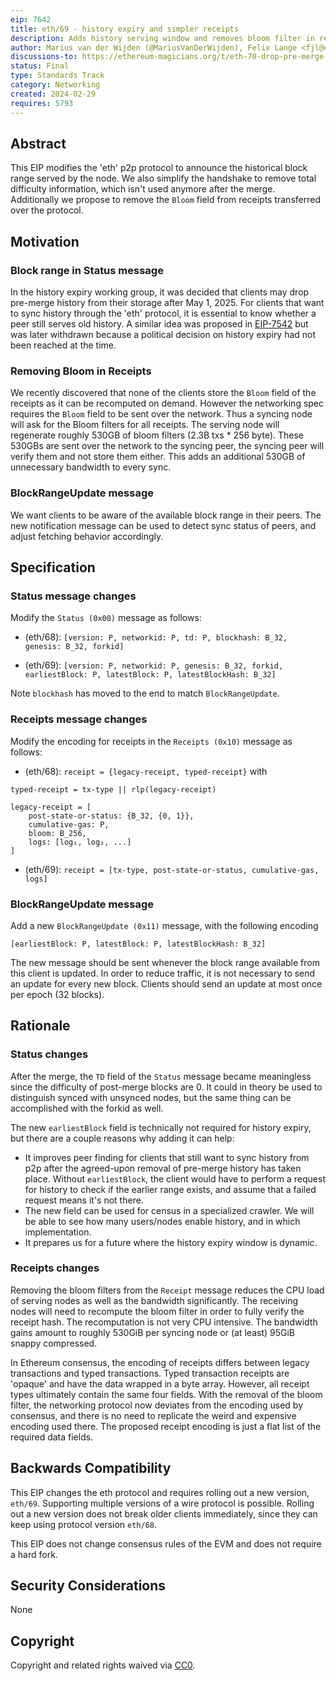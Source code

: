 ```yaml
---
eip: 7642
title: eth/69 - history expiry and simpler receipts
description: Adds history serving window and removes bloom filter in receipt
author: Marius van der Wijden (@MariusVanDerWijden), Felix Lange <fjl@ethereum.org>, Ahmad Bitar (@smartprogrammer93) <smartprogrammer@windowslive.com>
discussions-to: https://ethereum-magicians.org/t/eth-70-drop-pre-merge-fields-from-eth-protocol/19005
status: Final
type: Standards Track
category: Networking
created: 2024-02-29
requires: 5793
---
```


## Abstract

This EIP modifies the 'eth' p2p protocol to announce the historical block range served by
the node. We also simplify the handshake to remove total difficulty information, which
isn't used anymore after the merge. Additionally we propose to remove the `Bloom` field
from receipts transferred over the protocol.

## Motivation

### Block range in Status message

In the history expiry working group, it was decided that clients may drop pre-merge
history from their storage after May 1, 2025. For clients that want to sync history
through the 'eth' protocol, it is essential to know whether a peer still serves old
history. A similar idea was proposed in [EIP-7542](./eip-7542.md) but was later withdrawn
because a political decision on history expiry had not been reached at the time.

### Removing Bloom in Receipts

We recently discovered that none of the clients store the `Bloom` field of the receipts as
it can be recomputed on demand. However the networking spec requires the `Bloom` field to
be sent over the network. Thus a syncing node will ask for the Bloom filters for all
receipts. The serving node will regenerate roughly 530GB of bloom filters (2.3B txs * 256
byte). These 530GBs are sent over the network to the syncing peer, the syncing peer will
verify them and not store them either. This adds an additional 530GB of unnecessary
bandwidth to every sync.

### BlockRangeUpdate message

We want clients to be aware of the available block range in their peers. The new
notification message can be used to detect sync status of peers, and adjust fetching
behavior accordingly.

## Specification

### Status message changes

Modify the `Status (0x00)` message as follows:

- (eth/68): `[version: P, networkid: P, td: P, blockhash: B_32, genesis: B_32, forkid]`

- (eth/69): `[version: P, networkid: P, genesis: B_32, forkid, earliestBlock: P, latestBlock: P, latestBlockHash: B_32]`

Note `blockhash` has moved to the end to match `BlockRangeUpdate`.

### Receipts message changes

Modify the encoding for receipts in the `Receipts (0x10)` message as follows:

- (eth/68): `receipt = {legacy-receipt, typed-receipt}` with

```
typed-receipt = tx-type || rlp(legacy-receipt)

legacy-receipt = [
    post-state-or-status: {B_32, {0, 1}},
    cumulative-gas: P,
    bloom: B_256,
    logs: [log₁, log₂, ...]
]
```

- (eth/69): `receipt = [tx-type, post-state-or-status, cumulative-gas, logs]`

### BlockRangeUpdate message

Add a new `BlockRangeUpdate (0x11)` message, with the following encoding

`[earliestBlock: P, latestBlock: P, latestBlockHash: B_32]`

The new message should be sent whenever the block range available from this client is
updated. In order to reduce traffic, it is not necessary to send an update for every new
block. Clients should send an update at most once per epoch (32 blocks).

## Rationale

### Status changes

After the merge, the `TD` field of the `Status` message became meaningless since the
difficulty of post-merge blocks are 0. It could in theory be used to distinguish synced
with unsynced nodes, but the same thing can be accomplished with the forkid as well.

The new `earliestBlock` field is technically not required for history expiry, but there
are a couple reasons why adding it can help:

- It improves peer finding for clients that still want to sync history from p2p after the
  agreed-upon removal of pre-merge history has taken place. Without `earliestBlock`, the
  client would have to perform a request for history to check if the earlier range exists,
  and assume that a failed request means it's not there.
- The new field can be used for census in a specialized crawler. We will be able to see
  how many users/nodes enable history, and in which implementation.
- It prepares us for a future where the history expiry window is dynamic.

### Receipts changes

Removing the bloom filters from the `Receipt` message reduces the CPU load of serving
nodes as well as the bandwidth significantly. The receiving nodes will need to recompute
the bloom filter in order to fully verify the receipt hash. The recomputation is not very
CPU intensive. The bandwidth gains amount to roughly 530GiB per syncing node or (at least)
95GiB snappy compressed.

In Ethereum consensus, the encoding of receipts differs between legacy transactions and
typed transactions. Typed transaction receipts are 'opaque' and have the data wrapped in a
byte array. However, all receipt types ultimately contain the same four fields. With the
removal of the bloom filter, the networking protocol now deviates from the encoding used
by consensus, and there is no need to replicate the weird and expensive encoding used
there. The proposed receipt encoding is just a flat list of the required data fields.

## Backwards Compatibility

This EIP changes the eth protocol and requires rolling out a new version, `eth/69`.
Supporting multiple versions of a wire protocol is possible. Rolling out a new version
does not break older clients immediately, since they can keep using protocol version
`eth/68`.

This EIP does not change consensus rules of the EVM and does not require a hard fork.

## Security Considerations

None

## Copyright

Copyright and related rights waived via [CC0](../LICENSE.md).
